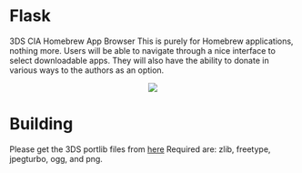 # Flask
3DS CIA Homebrew App Browser
This is purely for Homebrew applications, nothing more.
Users will be able to navigate through a nice interface to select downloadable apps.
They will also have the ability to donate in various ways to the authors as an option.


<p align="center">
    <img src="http://i.imgur.com/X5jHlez.png"></img>
</p>

# Building 
Please get the 3DS portlib files from [here](https://github.com/Cruel/3ds_portlibs?files=1)
Required are: zlib, freetype, jpegturbo, ogg, and png.
